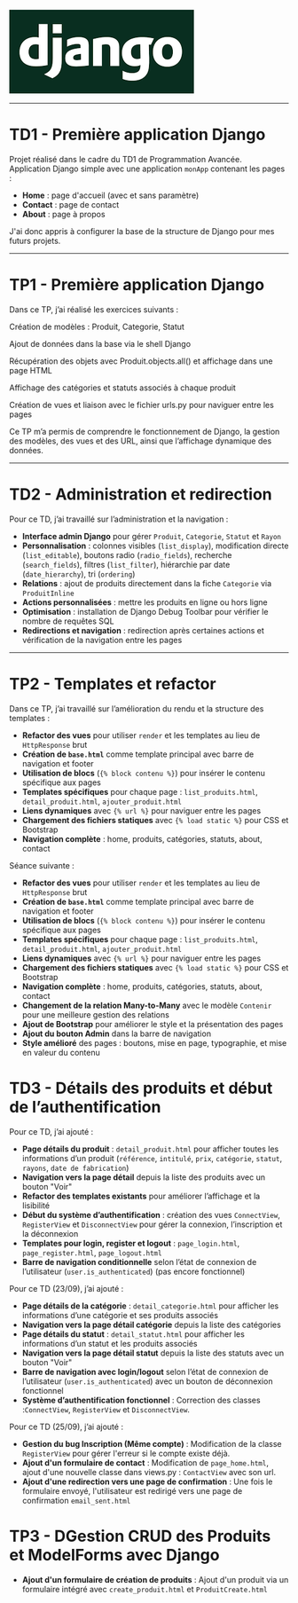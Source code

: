 
![logo Django](assets/django.png)
___

# TD1 - Première application Django

Projet réalisé dans le cadre du TD1 de Programmation Avancée.  
Application Django simple avec une application `monApp` contenant les pages :  
- **Home** : page d'accueil (avec et sans paramètre)  
- **Contact** : page de contact  
- **About** : page à propos

J'ai donc appris à configurer la base de la structure de Django pour mes futurs projets.

___

# TP1 - Première application Django

Dans ce TP, j’ai réalisé les exercices suivants :

Création de modèles : Produit, Categorie, Statut

Ajout de données dans la base via le shell Django

Récupération des objets avec Produit.objects.all() et affichage dans une page HTML

Affichage des catégories et statuts associés à chaque produit

Création de vues et liaison avec le fichier urls.py pour naviguer entre les pages

Ce TP m’a permis de comprendre le fonctionnement de Django, la gestion des modèles, des vues et des URL, ainsi que l’affichage dynamique des données.
___

# TD2 - Administration et redirection

Pour ce TD, j’ai travaillé sur l’administration et la navigation :

- **Interface admin Django** pour gérer `Produit`, `Categorie`, `Statut` et `Rayon`  
- **Personnalisation** : colonnes visibles (`list_display`), modification directe (`list_editable`), boutons radio (`radio_fields`), recherche (`search_fields`), filtres (`list_filter`), hiérarchie par date (`date_hierarchy`), tri (`ordering`)  
- **Relations** : ajout de produits directement dans la fiche `Categorie` via `ProduitInline`  
- **Actions personnalisées** : mettre les produits en ligne ou hors ligne  
- **Optimisation** : installation de Django Debug Toolbar pour vérifier le nombre de requêtes SQL  
- **Redirections et navigation** : redirection après certaines actions et vérification de la navigation entre les pages  

___

# TP2 - Templates et refactor

Dans ce TP, j’ai travaillé sur l’amélioration du rendu et la structure des templates :  

- **Refactor des vues** pour utiliser `render` et les templates au lieu de `HttpResponse` brut  
- **Création de `base.html`** comme template principal avec barre de navigation et footer  
- **Utilisation de blocs** (`{% block contenu %}`) pour insérer le contenu spécifique aux pages  
- **Templates spécifiques** pour chaque page : `list_produits.html`, `detail_produit.html`, `ajouter_produit.html`  
- **Liens dynamiques** avec `{% url %}` pour naviguer entre les pages  
- **Chargement des fichiers statiques** avec `{% load static %}` pour CSS et Bootstrap  
- **Navigation complète** : home, produits, catégories, statuts, about, contact


Séance suivante : 

- **Refactor des vues** pour utiliser `render` et les templates au lieu de `HttpResponse` brut  
- **Création de `base.html`** comme template principal avec barre de navigation et footer  
- **Utilisation de blocs** (`{% block contenu %}`) pour insérer le contenu spécifique aux pages  
- **Templates spécifiques** pour chaque page : `list_produits.html`, `detail_produit.html`, `ajouter_produit.html`  
- **Liens dynamiques** avec `{% url %}` pour naviguer entre les pages  
- **Chargement des fichiers statiques** avec `{% load static %}` pour CSS et Bootstrap  
- **Navigation complète** : home, produits, catégories, statuts, about, contact  
- **Changement de la relation Many-to-Many** avec le modèle `Contenir` pour une meilleure gestion des relations  
- **Ajout de Bootstrap** pour améliorer le style et la présentation des pages  
- **Ajout du bouton Admin** dans la barre de navigation  
- **Style amélioré** des pages : boutons, mise en page, typographie, et mise en valeur du contenu  


# TD3 - Détails des produits et début de l’authentification

Pour ce TD, j’ai ajouté :

- **Page détails du produit** : `detail_produit.html` pour afficher toutes les informations d’un produit (`référence`, `intitulé`, `prix`, `catégorie`, `statut`, `rayons`, `date de fabrication`)  
- **Navigation vers la page détail** depuis la liste des produits avec un bouton "Voir"  
- **Refactor des templates existants** pour améliorer l’affichage et la lisibilité  
- **Début du système d’authentification** : création des vues `ConnectView`, `RegisterView` et `DisconnectView` pour gérer la connexion, l’inscription et la déconnexion  
- **Templates pour login, register et logout** : `page_login.html`, `page_register.html`, `page_logout.html`  
- **Barre de navigation conditionnelle** selon l’état de connexion de l’utilisateur (`user.is_authenticated`) (pas encore fonctionnel)


Pour ce TD (23/09), j’ai ajouté :

- **Page détails de la catégorie** : `detail_categorie.html` pour afficher les informations d’une catégorie et ses produits associés  
- **Navigation vers la page détail catégorie** depuis la liste des catégories  
- **Page détails du statut** : `detail_statut.html` pour afficher les informations d’un statut et les produits associés  
- **Navigation vers la page détail statut** depuis la liste des statuts avec un bouton "Voir"  
- **Barre de navigation avec login/logout** selon l’état de connexion de l’utilisateur (`user.is_authenticated`) avec un bouton de déconnexion fonctionnel
- **Système d’authentification fonctionnel** : Correction des classes :`ConnectView`, `RegisterView` et `DisconnectView`.

Pour ce TD (25/09), j’ai ajouté :

- **Gestion du bug Inscription (Même compte)** : Modification de la classe `RegisterView` pour gérer l'erreur si le compte existe déjà.
- **Ajout d'un formulaire de contact** : Modification de `page_home.html`, ajout d'une nouvelle classe dans views.py : `ContactView` avec son url.
- **Ajout d'une redirection vers une page de confirmation** : Une fois le formulaire envoyé, l'utilisateur est redirigé vers une page de confirmation `email_sent.html`

# TP3 - DGestion CRUD des Produits et ModelForms avec Django

- **Ajout d'un formulaire de création de produits** : Ajout d'un produit via un formulaire intégré avec `create_produit.html` et `ProduitCreate.html`

  